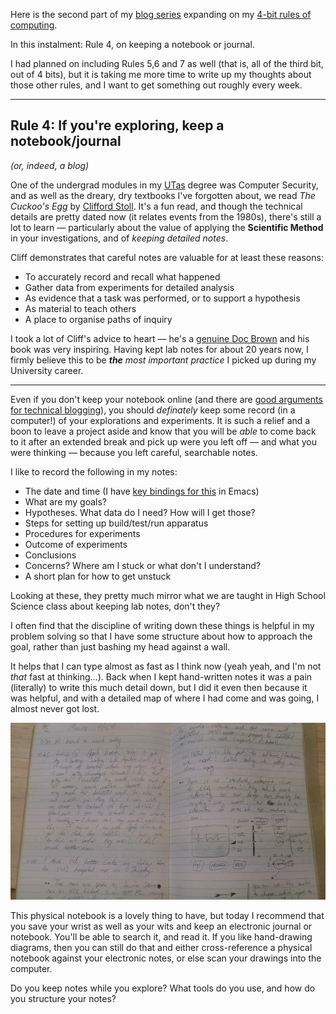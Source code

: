 <!-- 
.. title: 4-bit Rules of Computing, Part 1
.. slug: 4-bit-rules-of-computing-part-1
.. date: 2015-06-02 18:47 UTC+10:00 
.. tags: 4-bit-rules, tip, notebook, journal, blogging
.. category: blog
.. link: 
.. description: Mike's 4-bit rules explained, part 1
.. type: text
--> 

Here is the second part of my [blog series](/tags/4-bit-rules) expanding on my
[4-bit rules of computing](/pg/4-bit-rules.html).

In this instalment:  Rule 4, on keeping a notebook or journal.

I had planned on including Rules 5,6 and 7 as well (that is, all of
the third bit, out of 4 bits), but it is taking me more time to write
up my thoughts about those other rules, and I want to get something out
roughly every week.

<!-- TEASER_END -->
----

**Rule 4**: If you're exploring, keep a notebook/journal
----
*(or, indeed, a blog)*

One of the undergrad modules in my 
[UTas](https://www.utas.edu.au/technology-environments-design/ict) degree was 
Computer Security, and as well as the dreary, dry textbooks I've forgotten 
about, we read *The Cuckoo's Egg* by [Clifford 
Stoll](http://en.wikipedia.org/wiki/The_Cuckoo's_Egg). It's a fun read, and 
though the technical details are pretty dated now (it relates events from 
the 1980s), there's still a lot to learn &mdash; particularly about the value 
of applying the **Scientific Method** in your investigations, and of *keeping 
detailed notes*.

Cliff demonstrates that careful notes are valuable for at least these reasons:

 * To accurately record and recall what happened
 * Gather data from experiments for detailed analysis
 * As evidence that a task was performed, or to support a hypothesis
 * As material to teach others
 * A place to organise paths of inquiry

I took a lot of Cliff's advice to heart &mdash; he's a
[genuine Doc Brown](http://www.ted.com/talks/clifford_stoll_on_everything?language=en)
and his book was very inspiring.  Having kept lab notes for about 20
years now, I firmly believe this to be ***the*** *most important
practice* I picked up during my University career.

----

Even if you don't keep your notebook online (and there are
[good arguments for technical blogging](http://technicalblogging.com/why-every-professional-should-consider-blogging/)),
you should *definately* keep some record (in a computer!) of your
explorations and experiments.  It is such a relief and a boon to leave
a project aside and know that you will be *able* to come back to it
after an extended break and pick up were you left off &mdash; and what
you were thinking &mdash; because you left careful, searchable notes.

I like to record the following in my notes:

* The date and time (I have [key bindings for this](https://github.com/sinewalker/dotspacemacs/blob/0.300.0/layers/mjl/keybindings.el#L326) in Emacs)
* What are my goals?
* Hypotheses.  What data do I need?  How will I get those?
* Steps for setting up build/test/run apparatus
* Procedures for experiments
* Outcome of experiments
* Conclusions
* Concerns?  Where am I stuck or what don't I understand?
* A short plan for how to get unstuck

Looking at these, they pretty much mirror what we are taught in High
School Science class about keeping lab notes, don't they? 

I often find that the discipline of writing down these things is
helpful in my problem solving so that I have some structure about how
to approach the goal, rather than just bashing my head against a wall.

It helps that I can type almost as fast as I think now (yeah yeah, and I'm not
*that* fast at thinking&hellip;). Back when I kept hand-written notes it was a
pain (literally) to write this much detail down, but I did it even then
because it was helpful, and with a detailed map of where I had come and was
going, I almost never got lost.

<img src="/img/virtual-heart-system-log.jpg">

This physical notebook is a lovely thing to have, but today I
recommend that you save your wrist as well as your wits and keep an
electronic journal or notebook.  You'll be able to search it, and read
it.  If you like hand-drawing diagrams, then you can still do that and
either cross-reference a physical notebook against your electronic
notes, or else scan your drawings into the computer.

Do you keep notes while you explore?  What tools do you use, and how
do you structure your notes?
